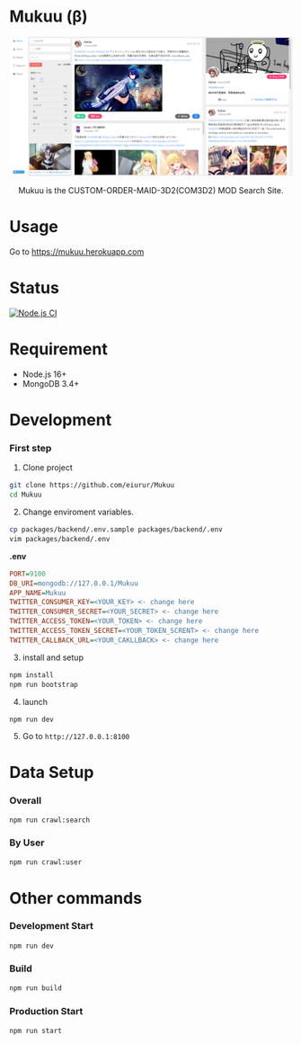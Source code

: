 # Mukuu (β)

<div align="center">
  <img src="media/home.png" alt="columns" width="880" height="auto">
  <p>Mukuu is the CUSTOM-ORDER-MAID-3D2(COM3D2) MOD Search Site.</p>
</div>

# Usage

Go to <a href="https://mukuu.herokuapp.com">https://mukuu.herokuapp.com</a>

# Status

<p align="left">
<a href="https://github.com/eiurur/Mukuu/actions?query=workflow%3Anodejs"><img src="https://github.com/eiurur/Mukuu/workflows/Node.js%20CI/badge.svg" alt="Node.js CI"></a>
</p>

# Requirement

- Node.js 16+
- MongoDB 3.4+

# Development

### First step

1. Clone project

```bash
git clone https://github.com/eiurur/Mukuu
cd Mukuu
```

2. Change enviroment variables.

```bash
cp packages/backend/.env.sample packages/backend/.env
vim packages/backend/.env
```

**.env**

```ini
PORT=9100
DB_URI=mongodb://127.0.0.1/Mukuu
APP_NAME=Mukuu
TWITTER_CONSUMER_KEY=<YOUR_KEY> <- change here
TWITTER_CONSUMER_SECRET=<YOUR_SECRET> <- change here
TWITTER_ACCESS_TOKEN=<YOUR_TOKEN> <- change here
TWITTER_ACCESS_TOKEN_SECRET=<YOUR_TOKEN_SCRENT> <- change here
TWITTER_CALLBACK_URL=<YOUR_CAKLLBACK> <- change here
```

3. install and setup

```bash
npm install
npm run bootstrap
```

4. launch

```
npm run dev
```

5. Go to `http://127.0.0.1:8100`

# Data Setup

### Overall

```
npm run crawl:search
```

### By User

```
npm run crawl:user
```

# Other commands

### Development Start

```
npm run dev
```

### Build

```bash
npm run build
```

### Production Start

```bash
npm run start
```
